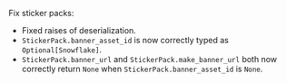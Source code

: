 Fix sticker packs:

* Fixed raises of deserialization.
* `StickerPack.banner_asset_id` is now correctly typed as `Optional[Snowflake]`.
* `StickerPack.banner_url` and `StickerPack.make_banner_url` both now correctly return `None` when `StickerPack.banner_asset_id` is `None`.

